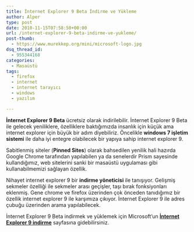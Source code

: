 ```yaml
---
title: İnternet Explorer 9 Beta İndirme ve Yükleme
author: Alper
type: post
date: 2010-11-15T07:58:50+00:00
url: /internet-explorer-9-beta-indirme-ve-yukleme/
post-thumb:
  - https://www.murekkep.org/mini/microsoft-logo.jpg
dsq_thread_id:
  - 955344168
categories:
  - Masaüstü
tags:
  - firefox
  - internet
  - internet tarayıcı
  - windows
  - yazılım

---
```

**İnternet Explorer 9 Beta** ücretsiz olarak indirilebilir. İnternet Explorer 9 Beta ile gelecek yeniliklere, özelliklere baktığımızda insanlık için küçük ama internet explorer için büyük bir adım diyebiliriz. Öncelikle **windows 7 işletim sistemi** ile daha iyi entegre olabilecek bir yapıya sahip internet explorer 9. 

Sabitlenmiş siteler (**Pinned Sites**) olarak bahsedilen yenilik hali hazırda Google Chrome tarafından yapılabilen ya da senelerdir Prism sayesinde kullandığımız, web sitelerini sanki bir masaüstü uygulaması gibi kullanabilmemizi sağlayan özellik. 

Nihayet internet explorer 9 bir **indirme yöneticisi** ile tanışıyor. Gelişmiş sekmeler özelliği ile sekmeler arası geçişler, taşı bırak fonksiyonları eklenmiş. Gene chrome ve firefox üzerinden çok önceden tanıdığımız bir özellik internet explorer 9 ile karşımıza çıkıyor. İnternet Explorer 9 ile adres çubuğu üzerinden arama yapılabilecek. 

İnternet Explorer 9 Beta indirmek ve yüklemek için Microsoft&#8217;un **<a href="https://windows.microsoft.com/tr-TR/internet-explorer/download/ie-9/worldwide" target="_blank">İnternet Explorer 9 indirme</a>** sayfasına gidebilirsiniz.